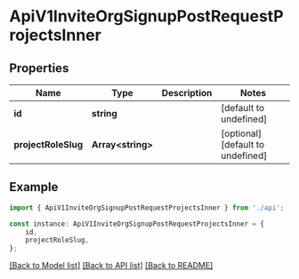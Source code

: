 # ApiV1InviteOrgSignupPostRequestProjectsInner


## Properties

Name | Type | Description | Notes
------------ | ------------- | ------------- | -------------
**id** | **string** |  | [default to undefined]
**projectRoleSlug** | **Array&lt;string&gt;** |  | [optional] [default to undefined]

## Example

```typescript
import { ApiV1InviteOrgSignupPostRequestProjectsInner } from './api';

const instance: ApiV1InviteOrgSignupPostRequestProjectsInner = {
    id,
    projectRoleSlug,
};
```

[[Back to Model list]](../README.md#documentation-for-models) [[Back to API list]](../README.md#documentation-for-api-endpoints) [[Back to README]](../README.md)
